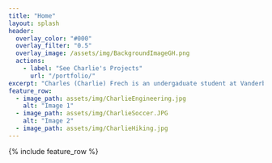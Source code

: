 ```yaml
---
title: "Home"
layout: splash
header:
  overlay_color: "#000"
  overlay_filter: "0.5"
  overlay_image: /assets/img/BackgroundImageGH.png
  actions:
    - label: "See Charlie's Projects"
      url: "/portfolio/"
excerpt: "Charles (Charlie) Frech is an undergaduate student at Vanderbilt University majoring in biomedical engineering and minoring in digital fabrication. He is particularly interested in merging his passion of additive manufacturing with biological systems. In his free time, Charlie plays soccer for the Vanderbilt men's soccer team and loves to hike (especially in his home state of Utah). The purpose of this website is to showcase the many projects Charlie has completed as an undergraduate student at Vanderbilt University."
feature_row:
  - image_path: assets/img/CharlieEngineering.jpg
    alt: "Image 1"
  - image_path: assets/img/CharlieSoccer.JPG
    alt: "Image 2"
  - image_path: assets/img/CharlieHiking.jpg
---
```


{% include feature_row %}

